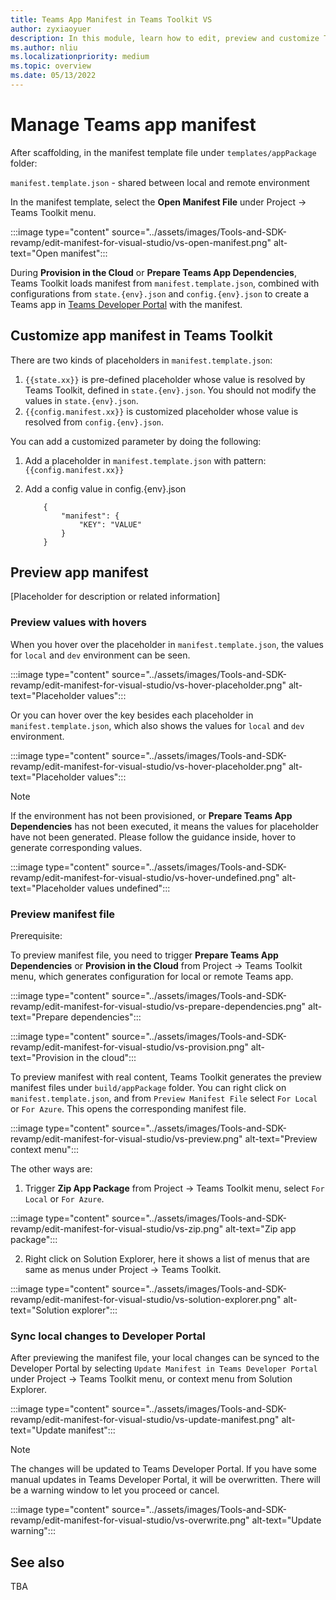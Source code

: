 ```yaml
---
title: Teams App Manifest in Teams Toolkit VS
author: zyxiaoyuer
description: In this module, learn how to edit, preview and customize Teams App Manifest in the different environment for Visual Studio.
ms.author: nliu
ms.localizationpriority: medium
ms.topic: overview
ms.date: 05/13/2022
---
```


# Manage Teams app manifest

After scaffolding, in the manifest template file under `templates/appPackage` folder:

`manifest.template.json` - shared between local and remote environment

In the manifest template, select the **Open Manifest File** under Project -> Teams Toolkit menu.

:::image type="content" source="../assets/images/Tools-and-SDK-revamp/edit-manifest-for-visual-studio/vs-open-manifest.png" alt-text="Open manifest":::

During **Provision in the Cloud** or **Prepare Teams App Dependencies**, Teams Toolkit loads manifest from `manifest.template.json`, combined with configurations from `state.{env}.json` and `config.{env}.json` to create a Teams app in [Teams Developer Portal](https://dev.teams.microsoft.com/apps) with the manifest.

## Customize app manifest in Teams Toolkit

There are two kinds of placeholders in `manifest.template.json`:

1. `{{state.xx}}` is pre-defined placeholder whose value is resolved by Teams Toolkit, defined in `state.{env}.json`. You should not modify the values in `state.{env}.json`.
2. `{{config.manifest.xx}}` is customized placeholder whose value is resolved from `config.{env}.json`.

You can add a customized parameter by doing the following:

1. Add a placeholder in `manifest.template.json` with pattern: `{{config.manifest.xx}}`
2. Add a config value in config.{env}.json

    ```
        {
            "manifest": {
                "KEY": "VALUE"
            }
        }
    ```

## Preview app manifest

[Placeholder for description or related information]

### Preview values with hovers

When you hover over the placeholder in `manifest.template.json`, the values for `local` and `dev` environment can be seen.

:::image type="content" source="../assets/images/Tools-and-SDK-revamp/edit-manifest-for-visual-studio/vs-hover-placeholder.png" alt-text="Placeholder values":::

Or you can hover over the key besides each placeholder in `manifest.template.json`, which also shows the values for `local` and `dev` environment.

:::image type="content" source="../assets/images/Tools-and-SDK-revamp/edit-manifest-for-visual-studio/vs-hover-placeholder.png" alt-text="Placeholder values":::

> [!NOTE]
> If the environment has not been provisioned, or **Prepare Teams App Dependencies** has not been executed, it means the values for placeholder have not been generated. Please follow the guidance inside, hover to generate corresponding values.

:::image type="content" source="../assets/images/Tools-and-SDK-revamp/edit-manifest-for-visual-studio/vs-hover-undefined.png" alt-text="Placeholder values undefined":::

### Preview manifest file

Prerequisite:

To preview manifest file, you need to trigger **Prepare Teams App Dependencies** or **Provision in the Cloud** from Project -> Teams Toolkit menu, which generates configuration for local or remote Teams app.

:::image type="content" source="../assets/images/Tools-and-SDK-revamp/edit-manifest-for-visual-studio/vs-prepare-dependencies.png" alt-text="Prepare dependencies":::

:::image type="content" source="../assets/images/Tools-and-SDK-revamp/edit-manifest-for-visual-studio/vs-provision.png" alt-text="Provision in the cloud":::

To preview manifest with real content, Teams Toolkit generates the preview manifest files under `build/appPackage` folder. You can right click on `manifest.template.json`, and from `Preview Manifest File` select `For Local` or `For Azure`. This opens the corresponding manifest file.

:::image type="content" source="../assets/images/Tools-and-SDK-revamp/edit-manifest-for-visual-studio/vs-preview.png" alt-text="Preview context menu":::

The other ways are:

1. Trigger **Zip App Package** from Project -> Teams Toolkit menu, select `For Local` or `For Azure`.

:::image type="content" source="../assets/images/Tools-and-SDK-revamp/edit-manifest-for-visual-studio/vs-zip.png" alt-text="Zip app package":::

2. Right click on Solution Explorer, here it shows a list of menus that are same as menus under Project ->  Teams Toolkit.

:::image type="content" source="../assets/images/Tools-and-SDK-revamp/edit-manifest-for-visual-studio/vs-solution-explorer.png" alt-text="Solution explorer":::

### Sync local changes to Developer Portal

After previewing the manifest file, your local changes can be synced to the Developer Portal by selecting `Update Manifest in Teams Developer Portal` under Project -> Teams Toolkit menu, or context menu from Solution Explorer.

:::image type="content" source="../assets/images/Tools-and-SDK-revamp/edit-manifest-for-visual-studio/vs-update-manifest.png" alt-text="Update manifest":::

> [!NOTE]
> The changes will be updated to Teams Developer Portal. If you have some manual updates in Teams Developer Portal, it will be overwritten. There will be a warning window to let you proceed or cancel.

:::image type="content" source="../assets/images/Tools-and-SDK-revamp/edit-manifest-for-visual-studio/vs-overwrite.png" alt-text="Update warning":::

## See also

TBA
